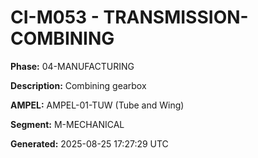 # CI-M053 - TRANSMISSION-COMBINING

**Phase:** 04-MANUFACTURING

**Description:** Combining gearbox

**AMPEL:** AMPEL-01-TUW (Tube and Wing)

**Segment:** M-MECHANICAL

**Generated:** 2025-08-25 17:27:29 UTC
